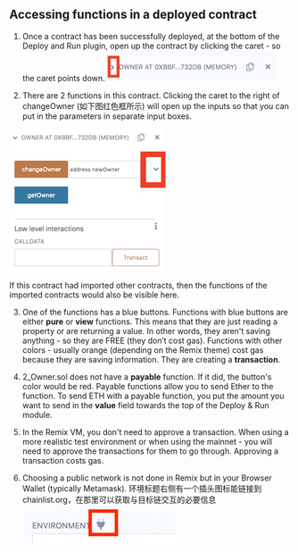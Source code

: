 ## Accessing functions in a deployed contract

1. Once a contract has been successfully deployed, at the bottom of the Deploy and Run plugin, open up the contract by clicking the caret - so the caret points down.
![deploy contract](https://raw.githubusercontent.com/ethereum/remix-workshops/master/Basics/interacting/images/instance.png "deployed contract")

2. There are 2 functions in this contract.  Clicking the caret to the right of changeOwner (如下图红色框所示) will open up the inputs so that you can put in the parameters in separate input boxes.
   
![deploy contract](https://raw.githubusercontent.com/ethereum/remix-workshops/master/Basics/interacting/images/deployed_open2.png "deployed contract")

If this contract had imported other contracts, then the functions of the imported contracts would also be visible here.

3. One of the functions has a blue buttons.  Functions with blue buttons are either  **pure** or **view** functions.  This means that they are just reading a property or are returning a value.  In other words, they aren't saving anything - so they are FREE (they don’t cost gas).  Functions with other colors - usually orange (depending on the Remix theme) cost gas because they are saving information.  They are creating a **transaction**.  

4. 2_Owner.sol does not have a **payable** function.  If it did, the button's color would be red.  Payable functions allow you to send Ether to the function.  To send ETH with a payable function, you put the amount you want to send in the **value** field towards the top of the Deploy & Run module.

5. In the Remix VM, you don't need to approve a transaction.  When using a more realistic test environment or when using the mainnet - you will need to approve the transactions for them to go through. Approving a transaction costs gas. 

6. Choosing a public network is not done in Remix but in your Browser Wallet (typically Metamask).  环境标题右侧有一个插头图标能链接到 chainlist.org，在那里可以获取与目标链交互的必要信息
![chainlist](https://raw.githubusercontent.com/ethereum/remix-workshops/master/Basics/interacting/images/chainlist.png "chainlist")
